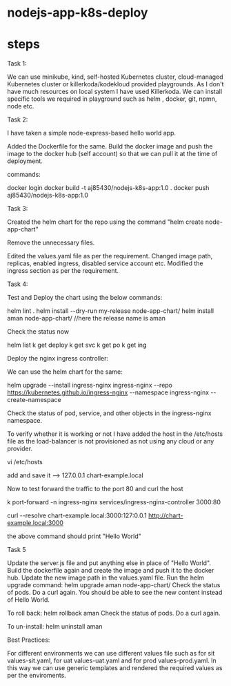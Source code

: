 # nodejs-app-k8s-deploy

# steps


Task 1:

We can use minikube, kind, self-hosted Kubernetes cluster, cloud-managed Kubernetes cluster or killerkoda/kodekloud provided playgrounds. As I don't have much resources on local system I have used Killerkoda. We can install specific tools we required in playground such as helm , docker, git, npmn, node etc.

Task 2:

I have taken a simple node-express-based hello world app.

Added the Dockerfile for the same. Build the docker image and push the image to the docker hub (self account) so that we can pull it at the time of deployment.

commands:

docker login
docker build -t aj85430/nodejs-k8s-app:1.0 .
docker push aj85430/nodejs-k8s-app:1.0

Task 3: 

Created the helm chart for the repo using the command "helm create node-app-chart"

Remove the unnecessary files.

Edited the values.yaml file as per the requirement. Changed image path, replicas, enabled ingress, disabled service account etc. Modified the ingress section as per the requirement.


Task 4:

Test and Deploy the chart using the below commands:

helm lint .
helm install --dry-run my-release node-app-chart/
helm install aman node-app-chart/   //here the release name is aman

Check the status now

helm list
k get deploy
k get svc
k get po 
k get ing

Deploy the nginx ingress controller:

We can use the helm chart for the same: 

helm upgrade --install ingress-nginx ingress-nginx   --repo https://kubernetes.github.io/ingress-nginx   --namespace ingress-nginx --create-namespace

Check the status of pod, service, and other objects in the ingress-nginx namespace.

To verify whether it is working or not I have added the host in the /etc/hosts file as the load-balancer is not provisioned as not using any cloud or any provider.

vi /etc/hosts

add and save it --> 127.0.0.1 chart-example.local

Now to test forward the traffic to the port 80 and curl the host

k port-forward -n ingress-nginx services/ingress-nginx-controller 3000:80

curl --resolve chart-example.local:3000:127:0.0.1 http://chart-example.local:3000

the above command should print "Hello World"

Task 5

Update the server.js file and put anything else in place of "Hello World".
Build the dockerfile again and create the image and push it to the docker hub.
Update the new image path in the values.yaml file.
Run the helm upgrade command:  helm upgrade aman node-app-chart/
Check the status of pods.
Do a curl again. You should be able to see the new content instead of Hello World.

To roll back:
helm rollback aman
Check the status of pods.
Do a curl again. 

To un-install:
helm uninstall aman

Best Practices:

For different environments we can use different values file such as for sit values-sit.yaml, for uat values-uat.yaml and for prod values-prod.yaml. In this way we can use generic templates and rendered the required values as per the enviroments.

 













